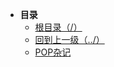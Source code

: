 * **目录**
  * [根目录（/）](/README)
  * [回到上一级（../）](/study/编程范式(ProgrammingParadigm)/README)
  * [POP杂记](/study/编程范式(ProgrammingParadigm)/POP(PluginOrientedProgramming)/POP杂记)

